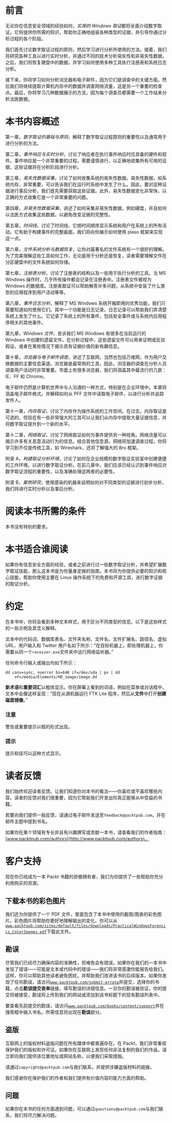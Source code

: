 # 前言

无论你在信息安全领域的经验如何，*实用的 Windows 取证*都将全面介绍数字取证。它将提供你所需的知识，帮助你正确地组装各种类型的证据，并引导你通过分析过程的各个阶段。

我们首先讨论数字取证过程的原则，然后学习进行分析所使用的方法。接着，我们将研究各种工具以进行实时分析，并通过不同的技术分析易失性和非易失性数据。之后，我们将恢复硬盘中的数据，并学习如何使用多种工具执行注册表和系统日志分析。

接下来，你将学习如何分析浏览器和电子邮件，因为它们是调查中的关键方面。然后我们将继续提取计算机内存中的数据并调查网络流量，这是另一个重要的检查点。最后，你将学习几种数据展示的方法，因为每个调查员都需要一个工作站来分析法医数据。

# 本书内容概述

第一章，*数字取证的基础与原则*，解释了数字取证过程原则的重要性以及通常用于进行分析的方法。

第二章，*事件响应与实时分析*，讨论了响应者在执行事件响应时应具备的硬件和软件。事件响应是一个非常重要的过程，需要谨慎进行，以正确地收集所有可用的证据，这些证据将在分析阶段进行分析。

第三章，*易失性数据采集*，讨论了如何收集系统的易失性数据。易失性数据，如系统内存，非常重要，可以告诉我们在运行时系统中发生了什么。因此，要对这种证据进行事后分析，我们首先需要获取这些证据。此外，易失性数据变化非常快，以正确的方式收集它是一个非常重要的问题。

第四章，*非易失性数据采集*，讲述了如何采集非易失性数据，例如硬盘，并且如何以法医方式收集这些数据，以避免改变证据的完整性。

第五章，*时间线*，讨论了时间线，它按时间顺序显示系统和用户在系统上的所有活动。它有助于构建事件的完整画面。我们将向你展示如何使用 plaso 框架来实现这一点。

第六章，*文件系统分析与数据恢复*，让你对最著名的文件系统有一个很好的理解。为了完美理解这些工具如何工作，无论是用于分析还是恢复，读者需要理解文件在分区硬盘中的文件系统如何存储。

第七章，*注册表分析*，讨论了注册表的结构以及一些用于执行分析的工具。当 MS Windows 操作时，几乎所有操作都会记录在注册表中。注册表文件被视为 Windows 的数据库。注册表取证可以帮助解答许多问题，从系统中安装了什么类型的应用程序到用户活动等等。

第八章，*事件日志分析*，解释了 MS Windows 系统开箱即用的优秀功能，我们只需要知道如何使用它们。其中一个功能是日志记录。日志记录可以帮助我们弄清楚系统上发生了什么。它记录了系统上的所有事件，包括安全事件或与系统内应用程序相关的其他事件。

第九章，*Windows 文件*，告诉我们 MS Windows 有很多在当前运行的 Windows 中创建的遗留文件。在分析过程中，这些遗留文件可以用来证明或反驳假设，或者在某些情况下揭示具有证据价值的新有趣信息。

第十章，*浏览器与电子邮件调查*，讲述了互联网，当然也包括万维网，作为用户交换数据的主要信息渠道。浏览器是最常用的工具，因此，浏览器的调查在分析人员调查用户活动时非常重要。市面上有很多浏览器，我们将涵盖其中最流行的几款：IE、FF 和 Chrome。

电子邮件仍然是计算机世界中与人沟通的一种方式，特别是在企业环境中。本章将涵盖电子邮件格式，并解释如何从 PFF 文件中读取电子邮件，以进行分析并追踪发件人。

第十一章，*内存取证*，讨论了内存作为操作系统的工作空间。在过去，内存取证是可选的，但现在有一些非常强大的工具可以让我们从内存中提取大量证据信息，并将数字取证提升到一个新的水平。

第十二章，*网络取证*，讨论了网络取证如何为事件提供另一种视角。网络流量可以揭示许多有关恶意活动行为的信息。结合其他信息源，网络将加速调查过程。你将学习到不仅是传统工具，如 Wireshark，还将了解强大的 Bro 框架。

附录 A，*构建取证分析环境*，讨论了如何在企业规模的数字取证实验室中创建便捷的工作环境，以进行数字取证分析。在前几章中，我们应该已经认识到事件响应对数字取证流程的重要性，以及准确处理这两者的必要性。

附录 B，*案例研究*，使用感染的机器来说明如何对不同类型的证据进行初步分析，我们将进行实时分析以及事后分析。

# 阅读本书所需的条件

本书没有特别的要求。

# 本书适合谁阅读

如果你有信息安全方面的经验，或者之前进行过一些数字取证分析，并希望扩展数字取证技能，那么这本书是为你量身定做的指南。本书将为你提供必要的知识和核心技能，帮助你使用主要在 Linux 操作系统下的免费和开源工具，进行数字证据的取证分析。

# 约定

在本书中，你将会看到多种文本样式，用于区分不同类型的信息。以下是这些样式的一些示例及其含义解释。

文本中的代码词、数据库表名、文件夹名称、文件名、文件扩展名、路径名、虚拟 URL、用户输入和 Twitter 用户名如下所示：“在目标机器上，即处理机器上，你需要从同一个`receiver.exe`文件夹中运行网络监听器。”

任何命令行输入或输出均如下所示：

```
dd conv=sync, noerror bs=64K if=/dev/sda | pv | dd
    of=/media/Elements/HD_image/image.dd

```

**新术语**和**重要词汇**以粗体显示。你在屏幕上看到的词语，例如在菜单或对话框中，文本中会像这样呈现：“现在从源机器运行 FTK Lite 程序，然后从**文件**中打开**创建磁盘镜像**。”

### 注意

警告或重要提示以框的形式出现。

### 提示

提示和技巧以这种方式显示。

# 读者反馈

我们始终欢迎读者反馈。让我们知道你对本书的看法——你喜欢或不喜欢哪些内容。读者的反馈对我们很重要，因为它帮助我们开发出你真正能够从中受益的书籍。

若要向我们提供一般反馈，请通过电子邮件发送至`feedback@packtpub.com`，并在邮件主题中提到书名。

如果你在某个领域有专长并且有兴趣撰写或贡献一本书，请查看我们的作者指南：[www.packtpub.com/authors](http://www.packtpub.com/authors)。

# 客户支持

现在你已经成为一本 Packt 书籍的骄傲拥有者，我们为你提供了一些帮助你充分利用购买的资源。

## 下载本书的彩色图片

我们还为你提供了一个 PDF 文件，里面包含了本书中使用的截图/图表的彩色图片。彩色图片将帮助你更好地理解输出的变化。你可以从[`www.packtpub.com/sites/default/files/downloads/PracticalWindowsForensics_ColorImages.pdf`](http://www.packtpub.com/sites/default/files/downloads/PracticalWindowsForensics_ColorImages.pdf)下载此文件。

## 勘误

尽管我们已经尽力确保内容的准确性，但难免会有错误。如果你在我们的一本书中发现了错误——可能是文本或代码中的错误——我们将非常感激你能报告给我们。这样，你可以帮助其他读者避免困扰，并帮助我们改进该书的后续版本。如果你发现了任何勘误，请访问[`www.packtpub.com/submit-errata`](http://www.packtpub.com/submit-errata)并提交，选择你的书籍，点击**勘误提交表单**链接，填写勘误的详细信息。一旦你的勘误被验证，你的提交将被接受，勘误将上传到我们的网站或添加到该书标题下的现有勘误列表中。

要查看先前提交的勘误，请访问[`www.packtpub.com/books/content/support`](https://www.packtpub.com/books/content/support)并在搜索框中输入书名。所需信息将出现在**勘误**部分。

## 盗版

互联网上的版权材料盗版问题在所有媒体中都普遍存在。在 Packt，我们非常重视保护我们的版权和许可证。如果你在互联网上发现任何非法复制的我们的作品，请立即向我们提供该位置地址或网站名称，以便我们采取措施。

请通过`copyright@packtpub.com`与我们联系，并提供涉嫌盗版材料的链接。

我们感谢你在保护我们的作者和我们提供有价值内容的能力方面的帮助。

## 问题

如果你在本书的任何方面遇到问题，可以通过`questions@packtpub.com`与我们联系，我们将尽力解决问题。
